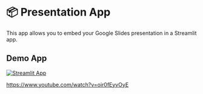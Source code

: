 # 📦 Presentation App

This app allows you to embed your Google Slides presentation in a Streamlit app.

## Demo App

[![Streamlit App](https://static.streamlit.io/badges/streamlit_badge_black_white.svg)](https://starter-kit.streamlitapp.com/)

https://www.youtube.com/watch?v=oir0fEyvOyE
